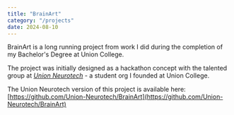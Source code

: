 ```yaml
---
title: "BrainArt"
category: "/projects"
date: 2024-08-10
---
```


BrainArt is a long running project from work I did during the completion of my Bachelor's Degree at Union College.

The project was initially designed as a hackathon concept with the talented group at [*Union Neurotech*](https://github.com/Union-Neurotech) - a student org I founded at Union College.

The Union Neurotech version of this project is available here: [https://github.com/Union-Neurotech/BrainArt](https://github.com/Union-Neurotech/BrainArt)


